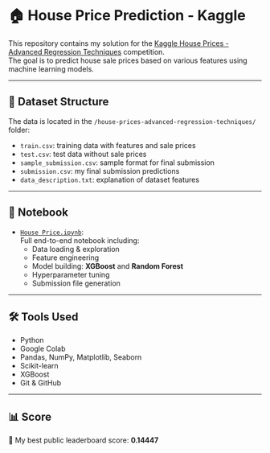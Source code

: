 # 🏠 House Price Prediction - Kaggle

This repository contains my solution for the [Kaggle House Prices - Advanced Regression Techniques](https://www.kaggle.com/competitions/house-prices-advanced-regression-techniques) competition.  
The goal is to predict house sale prices based on various features using machine learning models.

---

## 📁 Dataset Structure

The data is located in the `/house-prices-advanced-regression-techniques/` folder:
- `train.csv`: training data with features and sale prices
- `test.csv`: test data without sale prices
- `sample_submission.csv`: sample format for final submission
- `submission.csv`: my final submission predictions
- `data_description.txt`: explanation of dataset features

---

## 📓 Notebook

- [`House Price.ipynb`](./House%20Price.ipynb):  
  Full end-to-end notebook including:
  - Data loading & exploration
  - Feature engineering
  - Model building: **XGBoost** and **Random Forest**
  - Hyperparameter tuning
  - Submission file generation

---

## 🛠️ Tools Used

- Python
- Google Colab
- Pandas, NumPy, Matplotlib, Seaborn
- Scikit-learn
- XGBoost
- Git & GitHub

---

## 📊 Score

📌 My best public leaderboard score: **0.14447**
